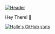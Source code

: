 [![Header](https://https://user-images.githubusercontent.com/104602018/166294709-a5c3f01b-b666-4c64-9091-e8c6d29bb3b9.gif "Header")](https://www.linkedin.com/in/halle-pang/)


Hey There! 👋


<!--
**thisishalle/thisishalle** is a ✨ _special_ ✨ repository because its `README.md` (this file) appears on your GitHub profile.

Here are some ideas to get you started:

- 🔭 I’m currently working on ...
- 🌱 I’m currently learning ...
- 👯 I’m looking to collaborate on ...
- 🤔 I’m looking for help with ...
- 💬 Ask me about ...
- 📫 How to reach me: ...
- 😄 Pronouns: ...
- ⚡ Fun fact: ...
-->

[![Halle's GitHub stats](https://github-readme-stats.vercel.app/api?username=thisishalle)](https://github.com/anuraghazra/github-readme-stats)
